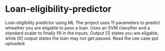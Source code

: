 # Loan-eligibility-predictor
Loan eligibility predictor using ML
The project uses 11 parameters to predict wheather you are eligable to pass a loan.
Uses an SVM classifier and a standard scalar to finally fill in the inputs.
Output [1] states you are eligable, while [0] output states the loan may not get passed.
Read the use case ppt uploaded.
